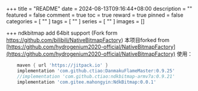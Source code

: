 +++
title = "README"
date = 2024-08-13T09:16:44+08:00
description = ""
featured = false
comment = true
toc = true
reward = true
pinned = false
categories = [
""
]
tags = [
""
]
series = [
""
]
images = []

+++
ndkbitmap add 64bit support (Fork form https://github.com/bilibili/NativeBitmapFactory)
本项目forked from [https://github.com/hydrogenium2020-official/NativeBitmapFactory](https://github.com/hydrogenium2020-official/NativeBitmapFactory)
使用：
```groovy
    maven { url 'https://jitpack.io' }
    implementation 'com.github.ctiao:DanmakuFlameMaster:0.9.25'
    //implementation 'com.github.ctiao:ndkbitmap-armv7a:0.9.21'
    implementation 'com.gitee.mahongyin:NdkBitmap:0.0.1'
```
<!--more-->


